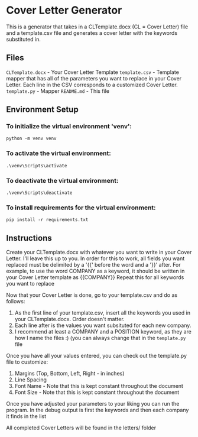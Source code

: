# Cover Letter Generator

This is a generator that takes in a CLTemplate.docx (CL = Cover Letter) file and a template.csv file and generates a cover letter with the keywords substituted in.

## Files
`CLTemplate.docx` - Your Cover Letter Template
`template.csv` - Template mapper that has all of the parameters you want to replace in your Cover Letter. Each line in the CSV corresponds to a customized Cover Letter.
`template.py` - Mapper
`README.md` - This file

## Environment Setup

### To initialize the virtual environment 'venv':
`python -m venv venv`

### To activate the virtual environment:
`.\venv\Scripts\activate`

### To deactivate the virtual environment:
`.\venv\Scripts\deactivate`

### To install requirements for the virtual environment:
`pip install -r requirements.txt`

## Instructions
Create your CLTemplate.docx with whatever you want to write in your Cover Letter. I'll leave this up to you. 
In order for this to work, all fields you want replaced must be delimited by a '{{' before the word and a '}}' after.
For example, to use the word COMPANY as a keyword, it should be written in your Cover Letter template as {{COMPANY}}
Repeat this for all keywords you want to replace

Now that your Cover Letter is done, go to your template.csv and do as follows:
1. As the first line of your template.csv, insert all the keywords you used in your CLTemplate.docx. Order doesn't matter.
2. Each line after is the values you want subsituted for each new company.
3. I recommend at least a COMPANY and a POSITION keyword, as they are how I name the files :) (you can always change that in the `template.py` file

Once you have all your values entered, you can check out the template.py file to customize:
1. Margins (Top, Bottom, Left, Right - in inches)
2. Line Spacing
3. Font Name - Note that this is kept constant throughout the document
4. Font Size - Note that this is kept constant throughout the document

Once you have adjusted your parameters to your liking you can run the program.
In the debug output is first the keywords and then each company it finds in the list

All completed Cover Letters will be found in the letters/ folder
